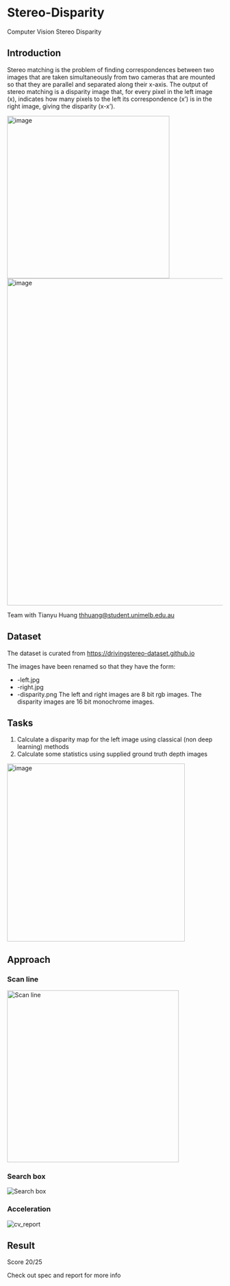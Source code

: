 # Stereo-Disparity
Computer Vision Stereo Disparity

## Introduction
Stereo matching is the problem of finding correspondences between two images that are taken simultaneously from two cameras that are mounted so that they are parallel and separated along their x-axis. The output of stereo matching is a disparity image that, for every pixel in the left image (x), indicates how many pixels to the left its correspondence (x’) is in the right image, giving the disparity (x-x’).

<img width="379" alt="image" src="https://user-images.githubusercontent.com/88305416/208822436-0ff9fd46-ade1-4512-92f6-ad4f4fc3d529.png">

<img width="763" alt="image" src="https://user-images.githubusercontent.com/88305416/208822475-67d0750c-6454-422c-89c1-f9f5b08438b3.png">

Team with Tianyu Huang thhuang@student.unimelb.edu.au

## Dataset
The dataset is curated from https://drivingstereo-dataset.github.io

The images have been renamed so that they have the form:
* <something>-left.jpg 
* <something>-right.jpg 
* <something>-disparity.png
The left and right images are 8 bit rgb images. The disparity images are 16 bit monochrome images.

## Tasks
1. Calculate a disparity map for the left image using classical (non deep learning) methods
2. Calculate some statistics using supplied ground truth depth images
<img width="415" alt="image" src="https://user-images.githubusercontent.com/88305416/208823995-89f6a8a2-d61e-490b-8ef1-9ac60338f137.png">

## Approach
### Scan line
<img width="401" alt="Scan line" src="https://user-images.githubusercontent.com/88305416/208824095-bf8c8ea3-83a6-42e0-9ca3-ad01b37f1e88.png">

### Search box
![Search box](https://user-images.githubusercontent.com/88305416/208824113-fd84275a-06ac-4aa7-9c78-7dd083b55052.jpg)

### Acceleration
![cv_report](https://user-images.githubusercontent.com/88305416/208824240-181632bf-f34b-44ef-9be9-1e407ecb4634.jpg)

## Result
Score 20/25

Check out spec and report for more info
